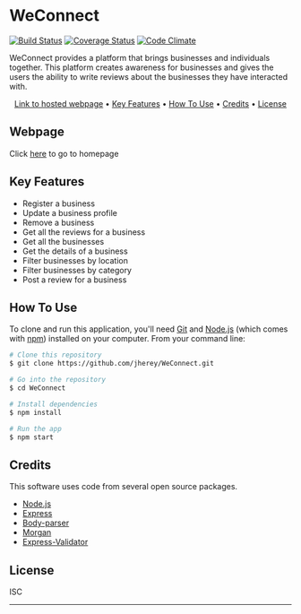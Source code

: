 # WeConnect

[![Build Status](https://travis-ci.org/jherey/WeConnect.svg?branch=develop)](https://travis-ci.org/jherey/WeConnect)
[![Coverage Status](https://coveralls.io/repos/github/jherey/WeConnect/badge.svg?branch=develop)](https://coveralls.io/github/jherey/WeConnect?branch=develop)
[![Code Climate](https://codeclimate.com/github/codeclimate/codeclimate/badges/gpa.svg)](https://codeclimate.com/github/jherey/WeConnect)


WeConnect provides a platform that brings businesses and individuals together. This platform creates awareness for businesses and gives the users the ability to write reviews about the businesses they have interacted with.

<p align="center">
  <a href="#webpage">Link to hosted webpage</a> •
  <a href="#key-features">Key Features</a> •
  <a href="#how-to-use">How To Use</a> •
  <a href="#credits">Credits</a> •
  <a href="#license">License</a>
</p>

## Webpage

Click [here](https://jherey.github.io/WeConnect/index.html) to go to homepage

## Key Features

* Register a business
* Update a business profile
* Remove a business
* Get all the reviews for a business
* Get all the businesses
* Get the details of a business
* Filter businesses by location
* Filter businesses by category
* Post a review for a business

## How To Use

To clone and run this application, you'll need [Git](https://git-scm.com) and [Node.js](https://nodejs.org/en/download/) (which comes with [npm](http://npmjs.com)) installed on your computer. From your command line:

```bash
# Clone this repository
$ git clone https://github.com/jherey/WeConnect.git

# Go into the repository
$ cd WeConnect

# Install dependencies
$ npm install

# Run the app
$ npm start
```

## Credits

This software uses code from several open source packages.

- [Node.js](https://nodejs.org/)
- [Express](https://expressjs.com/)
- [Body-parser](https://www.npmjs.com/package/body-parser)
- [Morgan](https://www.npmjs.com/package/morgan)
- [Express-Validator](https://www.npmjs.com/package/express-validator)

## License

ISC

---